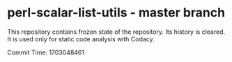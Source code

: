 # perl-scalar-list-utils - master branch

This repository contains frozen state of the repository.
Its history is cleared. It is used only for static code
analysis with Codacy.

Commit Time: 1703048461
